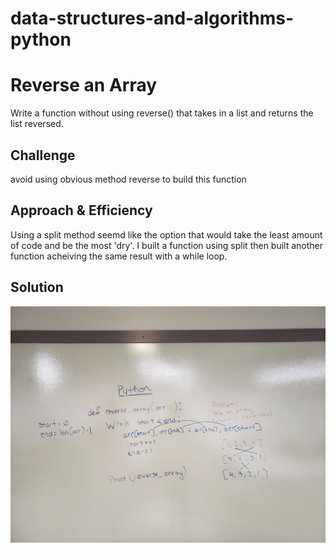 # data-structures-and-algorithms-python

# Reverse an Array
Write a function without using reverse() that takes in a list and returns the list reversed. 

## Challenge
avoid using obvious method reverse to build this function

## Approach & Efficiency
Using a split method seemd like the option that would take the least amount of code and be the most 'dry'. I built a function using split then built another function acheiving the same result with a while loop. 

## Solution
![white boarding reverse array with a while loop function](https://github.com/ravewillow6383/data-structures-and-algorithms-python/blob/master/assets/reverse_array.jpg)